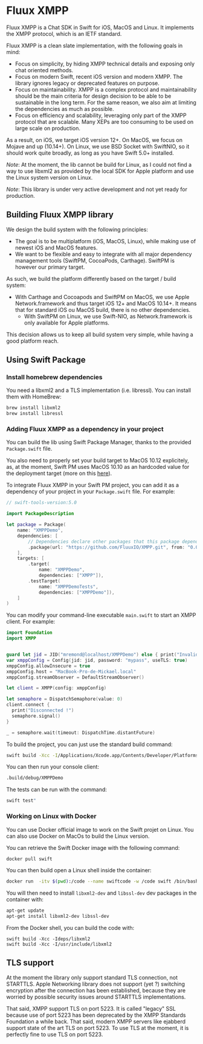# Fluux XMPP

Fluux XMPP is a Chat SDK in Swift for iOS, MacOS and Linux. It implements the XMPP protocol, which is an IETF standard.

Fluux XMPP is a clean slate implementation, with the following goals in mind:

- Focus on simplicity, by hiding XMPP technical details and exposing only chat oriented methods.
- Focus on modern Swift, recent iOS version and modern XMPP. The library ignores legacy or deprecated features on purpose.
- Focus on maintainability. XMPP is a complex protocol and maintainability should be the main criteria for design decision to be able to be sustainable in the long term. For the same reason, we also aim at limiting the dependencies as much as possible.
- Focus on efficiency and scalability, leveraging only part of the XMPP protocol that are scalable. Many XEPs are too consuming to be used on large scale on production.

As a result, on iOS, we target iOS version 12+. On MacOS, we focus on Mojave and up (10.14+). On Linux, we use BSD Socket with SwiftNIO, so it should work quite broadly, as long as you have Swift 5.0+ installed.

*Note*: At the moment, the lib cannot be  build for Linux, as I could not find a way to use libxml2 as provided by the local SDK for Apple
platform and use the Linux system version on Linux.

*Note*: This library is under very active development and not yet ready for production.

## Building Fluux XMPP library

We design the build system with the following principles:

- The goal is to be multiplatform (iOS, MacOS, Linux), while making use of newest iOS and MacOS features.
- We want to be flexible and easy to integrate with all major dependency management tools (SwiftPM, CocoaPods, Carthage). SwiftPM is 
however our primary target.

As such, we build the platform differently based on the target / build system:

- With Carthage and Cocoapods and SwiftPM on MacOS, we use Apple Network.framework and thus target iOS 12+ and MacOS 10.14+.
  It means that for standard iOS ou MacOS build, there is no other dependencies.
  - With SwiftPM on Linux, we use Swift-NIO, as Network.framework is only available for Apple platforms.

This decision allows us to keep all build system very simple, while having a good platform reach.

## Using Swift Package

### Install homebrew dependencies

You need a libxml2 and a TLS implementation (i.e. libressl). You can install them with HomeBrew:

```bash
brew install libxml2
brew install libressl
```

### Adding Fluux XMPP as a dependency in your project 

You can build the lib using Swift Package Manager, thanks to the provided `Package.swift` file.

You also need to properly set your build target to MacOS 10.12 explicitely, as, at the moment, Swift PM uses MacOS 10.10 as an 
hardcoded value for the deployment target (more on this [here](https://oleb.net/blog/2017/04/swift-3-1-package-manager-deployment-target/)).

To integrate Fluux XMPP in your Swift PM project, you can add it as a dependency of your project in your
`Package.swift` file. For example:

```swift
// swift-tools-version:5.0

import PackageDescription

let package = Package(
    name: "XMPPDemo",
    dependencies: [
        // Dependencies declare other packages that this package depends on.
        .package(url: "https://github.com/FluuxIO/XMPP.git", from: "0.0.2"),
    ],
    targets: [
        .target(
            name: "XMPPDemo",
            dependencies: ["XMPP"]),
        .testTarget(
            name: "XMPPDemoTests",
            dependencies: ["XMPPDemo"]),
    ]
)
```

You can modify your command-line executable `main.swift` to start an XMPP client. For example:

```swift
import Foundation
import XMPP


guard let jid = JID("mremond@localhost/XMPPDemo") else { print("Invalid JID"); exit(1) }
var xmppConfig = Config(jid: jid, password: "mypass", useTLS: true)
xmppConfig.allowInsecure = true
xmppConfig.host = "MacBook-Pro-de-Mickael.local"
xmppConfig.streamObserver = DefaultStreamObserver()

let client = XMPP(config: xmppConfig)

let semaphore = DispatchSemaphore(value: 0)
client.connect {
  print("Disconnected !")
  semaphore.signal() 
}

_ = semaphore.wait(timeout: DispatchTime.distantFuture)
```

To build the project, you can just use the standard build command:

```bash
swift build -Xcc -I/Applications/Xcode.app/Contents/Developer/Platforms/MacOSX.platform/Developer/SDKs/MacOSX.sdk/usr/include/libxml2
```

You can then run your console client:

```bash
.build/debug/XMPPDemo
```

The tests can be run with the command:

```bash
swift test"
```

### Working on Linux with Docker

You can use Docker official image to work on the Swift projet on Linux. You can also use Docker on MacOs to build
the Linux version.

You can retrieve the Swift Docker image with the following command:

```bash
docker pull swift
```

You can then build open a Linux shell inside the container:

```bash
docker run  -itv $(pwd):/code --name swiftcode -w /code swift /bin/bash
```

You will then need to install `libxml2-dev` and `libssl-dev` dev packages in the container with:

```bash
apt-get update
apt-get install libxml2-dev libssl-dev
```

From the Docker shell, you can build the code with:

```
swift build -Xcc -Ideps/libxml2
swift build -Xcc -I/usr/include/libxml2
```

## TLS support

At the moment the library only support standard TLS connection, not STARTTLS.
Apple Networking library does not support (yet ?) switching encryption after the connection
has been established, because they are worried by possible security issues around STARTTLS
implementations.

That said, XMPP support TLS on port 5223. It is called "legacy" SSL because use of port 5223
has been deprecated by the XMPP Standards Foundation a while back. That said, modern XMPP servers
like ejabberd support state of the art TLS on port 5223.
To use TLS at the moment, it is perfectly fine to use TLS on port 5223.
